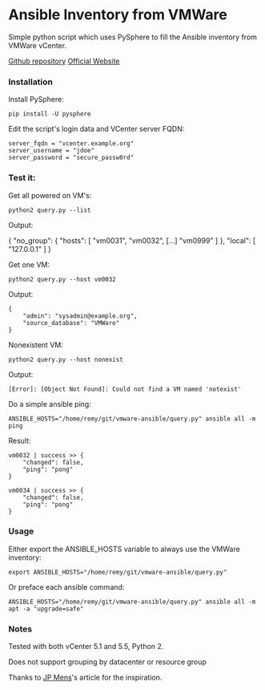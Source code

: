 # Ansible Inventory from VMWare

Simple python script which uses PySphere to fill the Ansible inventory from VMWare vCenter.

[Github repository](https://github.com/RaymiiOrg/ansible-vmware)
[Official Website](https://raymii.org/s/software/Ansible__Dynamic_Inventory_From_VMware_vCenter.html)

### Installation

Install PySphere:

	pip install -U pysphere

Edit the script's login data and VCenter server FQDN:

	server_fqdn = "vcenter.example.org"
	server_username = "jdoe"
	server_password = "secure_passw0rd"


### Test it:

Get all powered on VM's:

	python2 query.py --list

Output:

{
    "no_group": {
        "hosts": [
            "vm0031",
            "vm0032",
            [...]
            "vm0999"
        ]
    },
    "local": [
        "127.0.0.1"
    ]
}

Get one VM:

	python2 query.py --host vm0032

Output:

	{
	    "admin": "sysadmin@example.org",
	    "source_database": "VMWare"
	}

Nonexistent VM:

	python2 query.py --host nonexist

Output:

	[Error]: [Object Not Found]: Could not find a VM named 'notexist'

Do a simple ansible ping:

	ANSIBLE_HOSTS="/home/remy/git/vmware-ansible/query.py" ansible all -m ping

Result:

	vm0032 | success >> {
	    "changed": false,
	    "ping": "pong"
	}

	vm0034 | success >> {
	    "changed": false,
	    "ping": "pong"
	}

### Usage

Either export the ANSIBLE_HOSTS variable to always use the VMWare inventory:

	export ANSIBLE_HOSTS="/home/remy/git/vmware-ansible/query.py"

Or preface each ansible command:

	ANSIBLE_HOSTS="/home/remy/git/vmware-ansible/query.py" ansible all -m apt -a "upgrade=safe"

### Notes

Tested with both vCenter 5.1 and 5.5, Python 2.  

Does not support grouping by datacenter or resource group

Thanks to [JP Mens](http://jpmens.net/2013/06/18/adapting-inventory-for-ansible/)'s article for the inspiration.
